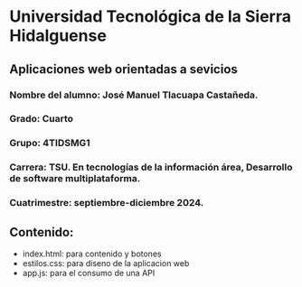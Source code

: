 # Universidad Tecnológica de la Sierra Hidalguense

## Aplicaciones web orientadas a sevicios
### Nombre del alumno: José Manuel Tlacuapa Castañeda.
### Grado: Cuarto
### Grupo: 4TIDSMG1
### Carrera: TSU. En tecnologías de la información área, Desarrollo de software multiplataforma.
### Cuatrimestre: septiembre-diciembre 2024.

## Contenido:
- index.html: para contenido y botones
- estilos.css: para diseno de la aplicacion web
- app.js: para el consumo de una API